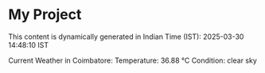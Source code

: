 # My Project

This content is dynamically generated in Indian Time (IST): 2025-03-30 14:48:10 IST


Current Weather in Coimbatore:
Temperature: 36.88 °C
Condition: clear sky
